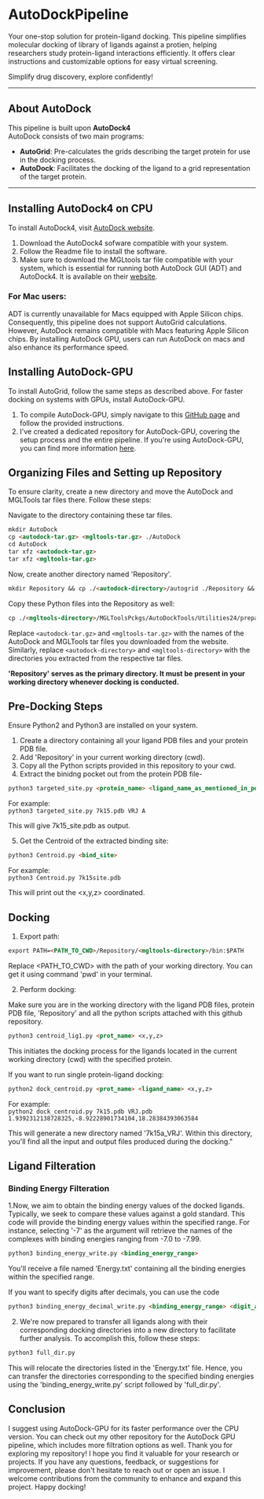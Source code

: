 # AutoDockPipeline

Your one-stop solution for protein-ligand docking. This pipeline simplifies molecular docking of library of ligands against a protien, helping researchers study protein-ligand interactions efficiently. It offers clear instructions and customizable options for easy virtual screening. 

Simplify drug discovery, explore confidently!

---

## About AutoDock 

This pipeline is built upon **AutoDock4**
<br>
AutoDock consists of two main programs:

- **AutoGrid**: Pre-calculates the grids describing the target protein for use in the docking process.
- **AutoDock**: Facilitates the docking of the ligand to a grid representation of the target protein.

---

## Installing AutoDock4 on CPU

To install AutoDock4, visit [AutoDock website](https://autodock.scripps.edu/download-autodock4/).
<br>
1. Download the AutoDock4 sofware compatible with your system.
2. Follow the Readme file to install the software.
3. Make sure to download the MGLtools tar file compatible with your system, which is essential for running both AutoDock GUI (ADT) and AutoDock4. It is available on their [website](https://ccsb.scripps.edu/mgltools/).

### For Mac users:

ADT is currently unavailable for Macs equipped with Apple Silicon chips. Consequently, this pipeline does not support AutoGrid calculations. However, AutoDock remains compatible with Macs featuring Apple Silicon chips. By installing AutoDock GPU, users can run AutoDock on macs and also enhance its performance speed.

## Installing AutoDock-GPU

To install AutoGrid, follow the same steps as described above. For faster docking on systems with GPUs, install AutoDock-GPU. 

1. To compile AutoDock-GPU, simply navigate to this [GitHub page](https://github.com/ccsb-scripps/AutoDock-GPU) and follow the provided instructions.
2. I've created a dedicated repository for AutoDock-GPU, covering the setup process and the entire pipeline. If you're using AutoDock-GPU, you can find more information [here](https://github.com/gautam2002m/AutoDock-GPU-Pipeline).

## Organizing Files and Setting up Repository

To ensure clarity, create a new directory and move the AutoDock and MGLTools tar files there. Follow these steps:

Navigate to the directory containing these tar files.
```markdown 
mkdir AutoDock
cp <autodock-tar.gz> <mgltools-tar.gz> ./AutoDock
cd AutoDock
tar xfz <autodock-tar.gz>
tar xfz <mgltools-tar.gz>
```

Now, create another directory named 'Repository'.

```markdown
mkdir Repository && cp ./<autodock-directory>/autogrid ./Repository && cp ./<autodock-directory>/autodock ./Repository && cp -r <mgltools-directory> ./Repository
```

Copy these Python files into the Repository as well:

```markdown 
cp ./<mgltools-directory>/MGLToolsPckgs/AutoDockTools/Utilities24/prepare_*4.py ./Repository
```

Replace `<autodock-tar.gz>` and `<mgltools-tar.gz>` with the names of the AutoDock and MGLTools tar files you downloaded from the website. Similarly, replace `<autodock-directory>` and `<mgltools-directory>` with the directories you extracted from the respective tar files.

**'Repository' serves as the primary directory. It must be present in your working directory whenever docking is conducted.**

## Pre-Docking Steps

Ensure Python2 and Python3 are installed on your system.

1. Create a directory containing all your ligand PDB files and your protein PDB file.
2. Add 'Repository' in your current working directory (cwd).
3. Copy all the Python scripts provided in this repository to your cwd.
4. Extract the binidng pocket out from the protein PDB file-
   
```markdown
python3 targeted_site.py <protein_name> <ligand_name_as_mentioned_in_pdb_file> <CHAIN_ID_for_ligand>
```
For example:
<br>
`python3 targeted_site.py 7k15.pdb VRJ A`

This will give 7k15_site.pdb as output.

   
5. Get the Centroid of the extracted binding site:
   
```markdown
python3 Centroid.py <bind_site>
```
For example:
<br>
`python3 Centroid.py 7k15site.pdb`

This will print out the <x,y,z> coordinated. 

 ## Docking

 1. Export path:

```markdown
export PATH=<PATH_TO_CWD>/Repository/<mgltools-directory>/bin:$PATH
```
Replace <PATH_TO_CWD> with the path of your working directory. You can get it using command 'pwd' in your terminal.

2. Perform docking:

Make sure you are in the working directory with the ligand PDB files, protein PDB file, 'Repository' and all the python scripts attached with this github repository.

```markdown 
python3 centroid_lig1.py <prot_name> <x,y,z>
```
This initiates the docking process for the ligands located in the current working directory (cwd) with the specified protein.

If you want to run single protein-ligand docking:

```markdown
python2 dock_centroid.py <prot_name> <ligand_name> <x,y,z>
```
For example:
<br>
`python2 dock_centroid.py 7k15.pdb VRJ.pdb 1.9392312138728325,-8.92228901734104,18.28384393063584`

This will generate a new directory named '7k15a_VRJ'. Within this directory, you'll find all the input and output files produced during the docking."

## Ligand Filteration

### Binding Energy Filteration

1.Now, we aim to obtain the binding energy values of the docked ligands. Typically, we seek to compare these values against a gold standard. This code will provide the binding energy values within the specified range. For instance, selecting '-7' as the argument will retrieve the names of the complexes with binding energies ranging from -7.0 to -7.99.

```markdown
python3 binding_energy_write.py <binding_energy_range>
```
You'll receive a file named 'Energy.txt' containing all the binding energies within the specified range.

If you want to specify digits after decimals, you can use the code

```markdown
python3 binding_energy_decimal_write.py <binding_energy_range> <digit_after_decimal>
```

2. We're now prepared to transfer all ligands along with their corresponding docking directories into a new directory to facilitate further analysis. To accomplish this, follow these steps:

```markdown
python3 full_dir.py
```

This will relocate the directories listed in the 'Energy.txt' file. Hence, you can transfer the directories corresponding to the specified binding energies using the 'binding_energy_write.py' script followed by 'full_dir.py'.

## Conclusion

I suggest using AutoDock-GPU for its faster performance over the CPU version. You can check out my other repository for the AutoDock GPU pipeline, which includes more filtration options as well. Thank you for exploring my repository! I hope you find it valuable for your research or projects. If you have any questions, feedback, or suggestions for improvement, please don't hesitate to reach out or open an issue. I welcome contributions from the community to enhance and expand this project. Happy docking!


 

 











